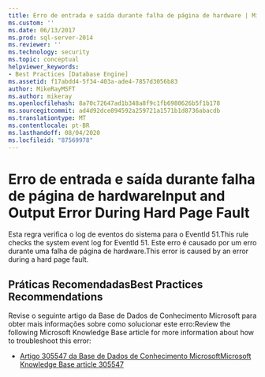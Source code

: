 ```yaml
---
title: Erro de entrada e saída durante falha de página de hardware | Microsoft Docs
ms.custom: ''
ms.date: 06/13/2017
ms.prod: sql-server-2014
ms.reviewer: ''
ms.technology: security
ms.topic: conceptual
helpviewer_keywords:
- Best Practices [Database Engine]
ms.assetid: f17abdd4-5f34-403a-ade4-7857d3056b83
author: MikeRayMSFT
ms.author: mikeray
ms.openlocfilehash: 8a70c72647ad1b348a8f9c1fb6980626b5f1b178
ms.sourcegitcommit: ad4d92dce894592a259721a1571b1d8736abacdb
ms.translationtype: MT
ms.contentlocale: pt-BR
ms.lasthandoff: 08/04/2020
ms.locfileid: "87569978"
---
```

# <a name="input-and-output-error-during-hard-page-fault"></a><span data-ttu-id="8c3b2-102">Erro de entrada e saída durante falha de página de hardware</span><span class="sxs-lookup"><span data-stu-id="8c3b2-102">Input and Output Error During Hard Page Fault</span></span>
  <span data-ttu-id="8c3b2-103">Esta regra verifica o log de eventos do sistema para o EventId 51.</span><span class="sxs-lookup"><span data-stu-id="8c3b2-103">This rule checks the system event log for EventId 51.</span></span> <span data-ttu-id="8c3b2-104">Este erro é causado por um erro durante uma falha de página de hardware.</span><span class="sxs-lookup"><span data-stu-id="8c3b2-104">This error is caused by an error during a hard page fault.</span></span>  
  
## <a name="best-practices-recommendations"></a><span data-ttu-id="8c3b2-105">Práticas Recomendadas</span><span class="sxs-lookup"><span data-stu-id="8c3b2-105">Best Practices Recommendations</span></span>  
 <span data-ttu-id="8c3b2-106">Revise o seguinte artigo da Base de Dados de Conhecimento Microsoft para obter mais informações sobre como solucionar este erro:</span><span class="sxs-lookup"><span data-stu-id="8c3b2-106">Review the following Microsoft Knowledge Base article for more information about how to troubleshoot this error:</span></span>  
  
-   [<span data-ttu-id="8c3b2-107">Artigo 305547 da Base de Dados de Conhecimento Microsoft</span><span class="sxs-lookup"><span data-stu-id="8c3b2-107">Microsoft Knowledge Base article 305547</span></span>](https://go.microsoft.com/fwlink/?linkid=117748)  
  
  
